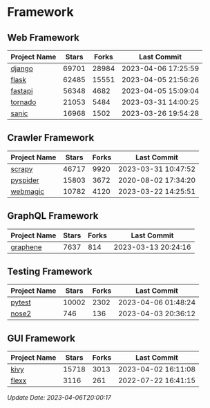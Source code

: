 # Framework

## Web Framework
| Project Name | Stars | Forks | Last Commit |
| ------------ | ----- | ----- | ----------- |
| [django](https://github.com/django/django) | 69701 | 28984 | 2023-04-06 17:25:59 |
| [flask](https://github.com/pallets/flask) | 62485 | 15551 | 2023-04-05 21:56:26 |
| [fastapi](https://github.com/tiangolo/fastapi) | 56348 | 4682 | 2023-04-05 15:09:04 |
| [tornado](https://github.com/tornadoweb/tornado) | 21053 | 5484 | 2023-03-31 14:00:25 |
| [sanic](https://github.com/sanic-org/sanic) | 16968 | 1502 | 2023-03-26 19:54:28 |

## Crawler Framework
| Project Name | Stars | Forks | Last Commit |
| ------------ | ----- | ----- | ----------- |
| [scrapy](https://github.com/scrapy/scrapy) | 46717 | 9920 | 2023-03-31 10:47:52 |
| [pyspider](https://github.com/binux/pyspider) | 15803 | 3672 | 2020-08-02 17:34:20 |
| [webmagic](https://github.com/code4craft/webmagic) | 10782 | 4120 | 2023-03-22 14:25:51 |

## GraphQL Framework
| Project Name | Stars | Forks | Last Commit |
| ------------ | ----- | ----- | ----------- |
| [graphene](https://github.com/graphql-python/graphene) | 7637 | 814 | 2023-03-13 20:24:16 |

## Testing Framework
| Project Name | Stars | Forks | Last Commit |
| ------------ | ----- | ----- | ----------- |
| [pytest](https://github.com/pytest-dev/pytest) | 10002 | 2302 | 2023-04-06 01:48:24 |
| [nose2](https://github.com/nose-devs/nose2) | 746 | 136 | 2023-04-03 20:36:12 |

## GUI Framework
| Project Name | Stars | Forks | Last Commit |
| ------------ | ----- | ----- | ----------- |
| [kivy](https://github.com/kivy/kivy) | 15718 | 3013 | 2023-04-02 16:11:08 |
| [flexx](https://github.com/flexxui/flexx) | 3116 | 261 | 2022-07-22 16:41:15 |

*Update Date: 2023-04-06T20:00:17*